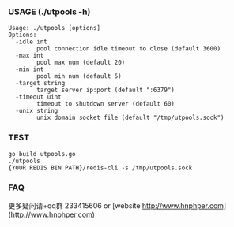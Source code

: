 
### USAGE (./utpools -h)
```
Usage: ./utpools [options]
Options:
  -idle int
    	pool connection idle timeout to close (default 3600)
  -max int
    	pool max num (default 20)
  -min int
    	pool min num (default 5)
  -target string
    	target server ip:port (default ":6379")
  -timeout uint
    	timeout to shutdown server (default 60)
  -unix string
    	unix domain socket file (default "/tmp/utpools.sock")
```

### TEST
```
go build utpools.go
./utpools
{YOUR REDIS BIN PATH}/redis-cli -s /tmp/utpools.sock
```

### FAQ

更多疑问请+qq群 233415606 or [website http://www.hnphper.com](http://www.hnphper.com)
